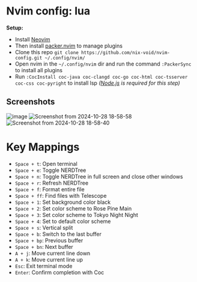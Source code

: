 # Nvim config: lua

**Setup:**
- Install [Neovim](https://github.com/neovim/neovim/blob/master/INSTALL.md)
- Then install [packer.nvim](https://github.com/wbthomason/packer.nvim) to manage plugins
- Clone this repo
  ```git clone https://github.com/nix-void/nvim-config.git ~/.config/nvim/```
- Open nvim in the ```~/.config/nvim``` dir and run the command ```:PackerSync``` to install all plugins
- Run ```:CocInstall coc-java coc-clangd coc-go coc-html coc-tsserver coc-css coc-pyright``` to install lsp *([Node.js](https://nodejs.org/en) is required for this step)*

## Screenshots 
![image](https://github.com/user-attachments/assets/8f3b590d-ab64-47a4-99c5-b49742de2c1a)
![Screenshot from 2024-10-28 18-58-58](https://github.com/user-attachments/assets/e434820b-6788-4ea4-873f-a001f0d96aa2)
![Screenshot from 2024-10-28 18-58-40](https://github.com/user-attachments/assets/66e03dfa-cc3f-4739-b308-bae743f721d2)

# Key Mappings

- ```Space + t```: Open terminal
- ```Space + e```: Toggle NERDTree
- ```Space + n```: Toggle NERDTree in full screen and close other windows
- ```Space + r```: Refresh NERDTree
- ```Space + f```: Format entire file
- ```Space + ff```: Find files with Telescope
- ```Space + 1```: Set background color black
- ```Space + 2```: Set color scheme to Rose Pine Main
- ```Space + 3```: Set color scheme to Tokyo Night Night
- ```Space + 4```: Set to default color scheme
- ```Space + s```: Vertical split
- ```Space + b```: Switch to the last buffer
- ```Space + bp```: Previous buffer
- ```Space + bn```: Next buffer
- ```A + j```: Move current line down
- ```A + k```: Move current line up
- ```Esc```: Exit terminal mode
- ```Enter```: Confirm completion with Coc


